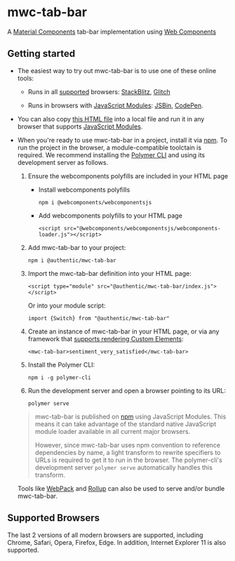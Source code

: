 # mwc-tab-bar
A [Material Components](https://material.io/develop/) tab-bar implementation using [Web Components](https://www.webcomponents.org/introduction)

## Getting started

 * The easiest way to try out mwc-tab-bar is to use one of these online tools:

    * Runs in all [supported](#supported-browsers) browsers: [StackBlitz](https://stackblitz.com/edit/mwc-icon-example?file=index.js), [Glitch](https://glitch.com/edit/#!/mwc-icon-example?path=index.html)

    * Runs in browsers with [JavaScript Modules](https://caniuse.com/#search=modules): [JSBin](http://jsbin.com/qibisux/edit?html,output),
    [CodePen](https://codepen.io/azakus/pen/deZLja).

* You can also copy [this HTML file](https://gist.githubusercontent.com/azakus/f01e9fc2ed04e781ad5a52ded7b296e7/raw/266f2f4f91cbfe89b2acc6ec63957b1a3cfe9b39/index.html) into a local file and run it in any browser that supports [JavaScript Modules]((https://caniuse.com/#search=modules)).

* When you're ready to use mwc-tab-bar in a project, install it via [npm](https://www.npmjs.com/). To run the project in the browser, a module-compatible toolctain is required. We recommend installing the [Polymer CLI](https://github.com/Polymer/polymer-cli) and using its development server as follows.

  1. Ensure the webcomponents polyfills are included in your HTML page

      - Install webcomponents polyfills

          ```npm i @webcomponents/webcomponentsjs```

      - Add webcomponents polyfills to your HTML page

          ```<script src="@webcomponents/webcomponentsjs/webcomponents-loader.js"></script>```

  1. Add mwc-tab-bar to your project:

      ```npm i @authentic/mwc-tab-bar```

  1. Import the mwc-tab-bar definition into your HTML page:

      ```<script type="module" src="@authentic/mwc-tab-bar/index.js"></script>```

      Or into your module script:

      ```import {Switch} from "@authentic/mwc-tab-bar"```

  1. Create an instance of mwc-tab-bar in your HTML page, or via any framework that [supports rendering Custom Elements](https://custom-elements-everywhere.com/):

      ```<mwc-tab-bar>sentiment_very_satisfied</mwc-tab-bar>```

  1. Install the Polymer CLI:

      ```npm i -g polymer-cli```

  1. Run the development server and open a browser pointing to its URL:

      ```polymer serve```

  > mwc-tab-bar is published on [npm](https://www.npmjs.com/package/@authentic/mwc-tab-bar) using JavaScript Modules.
  This means it can take advantage of the standard native JavaScript module loader available in all current major browsers.
  >
  > However, since mwc-tab-bar uses npm convention to reference dependencies by name, a light transform to rewrite specifiers to URLs is required to get it to run in the browser. The polymer-cli's development server `polymer serve` automatically handles this transform.

  Tools like [WebPack](https://webpack.js.org/) and [Rollup](https://rollupjs.org/) can also be used to serve and/or bundle mwc-tab-bar.

## Supported Browsers

The last 2 versions of all modern browsers are supported, including
Chrome, Safari, Opera, Firefox, Edge. In addition, Internet Explorer 11 is also supported.
